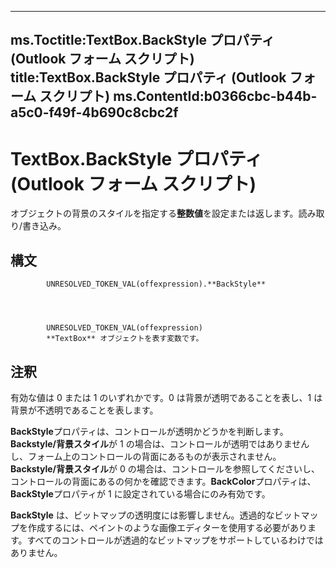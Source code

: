 

---
ms.Toctitle:TextBox.BackStyle プロパティ (Outlook フォーム スクリプト)
title:TextBox.BackStyle プロパティ (Outlook フォーム スクリプト)
ms.ContentId:b0366cbc-b44b-a5c0-f49f-4b690c8cbc2f
---
# TextBox.BackStyle プロパティ (Outlook フォーム スクリプト)




オブジェクトの背景のスタイルを指定する**整数値**を設定または返します。読み取り/書き込み。

## 構文

            UNRESOLVED_TOKEN_VAL(offexpression).**BackStyle**




            UNRESOLVED_TOKEN_VAL(offexpression)
            **TextBox** オブジェクトを表す変数です。



## 注釈
有効な値は 0 または 1 のいずれかです。0 は背景が透明であることを表し、1 は背景が不透明であることを表します。



**BackStyle**プロパティは、コントロールが透明かどうかを判断します。**Backstyle/背景スタイル**が 1 の場合は、コントロールが透明ではありませんし、フォーム上のコントロールの背面にあるものが表示されません。**Backstyle/背景スタイル**が 0 の場合は、コントロールを参照してくださいし、コントロールの背面にあるの何かを確認できます。**BackColor**プロパティは、 **BackStyle**プロパティが 1 に設定されている場合にのみ有効です。



**BackStyle** は、ビットマップの透明度には影響しません。透過的なビットマップを作成するには、ペイントのような画像エディターを使用する必要があります。すべてのコントロールが透過的なビットマップをサポートしているわけではありません。




